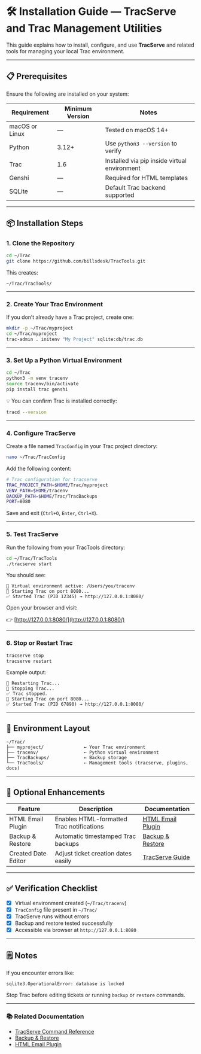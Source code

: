 # 🛠️ Installation Guide — TracServe and Trac Management Utilities

This guide explains how to install, configure, and use **TracServe** and related tools for managing your local Trac environment.

---

## 📋 Prerequisites

Ensure the following are installed on your system:

| Requirement | Minimum Version | Notes |
|--------------|-----------------|--------|
| macOS or Linux | — | Tested on macOS 14+ |
| Python | 3.12+ | Use `python3 --version` to verify |
| Trac | 1.6 | Installed via pip inside virtual environment |
| Genshi | — | Required for HTML templates |
| SQLite | — | Default Trac backend supported |

---

## 📦 Installation Steps

### 1. Clone the Repository

```bash
cd ~/Trac
git clone https://github.com/billsdesk/TracTools.git
```

This creates:

```
~/Trac/TracTools/
```

---

### 2. Create Your Trac Environment

If you don’t already have a Trac project, create one:

```bash
mkdir -p ~/Trac/myproject
cd ~/Trac/myproject
trac-admin . initenv "My Project" sqlite:db/trac.db
```

---

### 3. Set Up a Python Virtual Environment

```bash
cd ~/Trac
python3 -m venv tracenv
source tracenv/bin/activate
pip install trac genshi
```

💡 You can confirm Trac is installed correctly:

```bash
tracd --version
```

---

### 4. Configure TracServe

Create a file named `TracConfig` in your Trac project directory:

```bash
nano ~/Trac/TracConfig
```

Add the following content:

```bash
# Trac configuration for tracserve
TRAC_PROJECT_PATH=$HOME/Trac/myproject
VENV_PATH=$HOME/tracenv
BACKUP_PATH=$HOME/Trac/TracBackups
PORT=8080
```

Save and exit (`Ctrl+O`, `Enter`, `Ctrl+X`).

---

### 5. Test TracServe

Run the following from your TracTools directory:

```bash
cd ~/Trac/TracTools
./tracserve start
```

You should see:

```
🧠 Virtual environment active: /Users/you/tracenv
🚀 Starting Trac on port 8080...
✅ Started Trac (PID 12345) → http://127.0.0.1:8080/
```

Open your browser and visit:

👉 [http://127.0.0.1:8080/](http://127.0.0.1:8080/)

---

### 6. Stop or Restart Trac

```bash
tracserve stop
tracserve restart
```

Example output:

```
🔄 Restarting Trac...
🛑 Stopping Trac...
✅ Trac stopped.
🚀 Starting Trac on port 8080...
✅ Started Trac (PID 67890) → http://127.0.0.1:8080/
```

---

## 🧠 Environment Layout

```
~/Trac/
├── myproject/               ← Your Trac environment
├── tracenv/                 ← Python virtual environment
├── TracBackups/             ← Backup storage
└── TracTools/               ← Management tools (tracserve, plugins, docs)
```

---

## 🧩 Optional Enhancements

| Feature | Description | Documentation |
|----------|--------------|----------------|
| HTML Email Plugin | Enables HTML-formatted Trac notifications | [HTML Email Plugin](HTML_Email_Plugin.md) |
| Backup & Restore | Automatic timestamped Trac backups | [Backup & Restore](BackupRestore.md) |
| Created Date Editor | Adjust ticket creation dates easily | [TracServe Guide](TracServe.md) |

---

## ✅ Verification Checklist

- [x] Virtual environment created (`~/Trac/tracenv`)  
- [x] `TracConfig` file present in `~/Trac/`  
- [x] TracServe runs without errors  
- [x] Backup and restore tested successfully  
- [x] Accessible via browser at `http://127.0.0.1:8080`  

---

## 🗒️ Notes

If you encounter errors like:
```
sqlite3.OperationalError: database is locked
```
Stop Trac before editing tickets or running `backup` or `restore` commands.

---

### 📚 Related Documentation
- [TracServe Command Reference](TracServe.md)
- [Backup & Restore](BackupRestore.md)
- [HTML Email Plugin](HTML_Email_Plugin.md)
